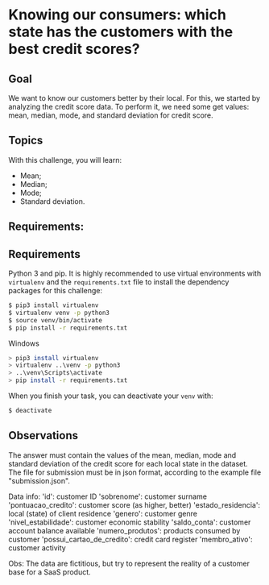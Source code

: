 # Knowing our consumers: which state has the customers with the best credit scores?

## Goal

We want to know our customers better by their local. For this, we started by analyzing the credit score data.
To perform it, we need some get values: mean, median, mode, and standard deviation for credit score.

## Topics

With this challenge, you will learn:

- Mean;
- Median;
- Mode;
- Standard deviation.

## Requirements:

## Requirements

Python 3 and pip. It is highly recommended to use virtual environments with `virtualenv` and the `requirements.txt` file to install the dependency packages for this challenge:

```bash
$ pip3 install virtualenv
$ virtualenv venv -p python3
$ source venv/bin/activate
$ pip install -r requirements.txt
```

Windows

```bash
> pip3 install virtualenv
> virtualenv ..\venv -p python3
> ..\venv\Scripts\activate
> pip install -r requirements.txt
```

When you finish your task, you can deactivate your `venv` with:

```bash
$ deactivate
```

## Observations

The answer must contain the values of the mean, median, mode and standard deviation of the credit score for each local state in the dataset.
The file for submission must be in json format, according to the example file "submission.json".


Data info:
'id': customer ID
'sobrenome': customer surname
'pontuacao_credito': customer score (as higher, better)
'estado_residencia': local (state) of client residence
'genero': customer genre
'nivel_estabilidade': customer economic stability
'saldo_conta': customer account balance available
'numero_produtos': products consumed by customer
'possui_cartao_de_credito': credit card register
'membro_ativo': customer activity

Obs: The data are fictitious, but try to represent the reality of a customer base for a SaaS product. 




